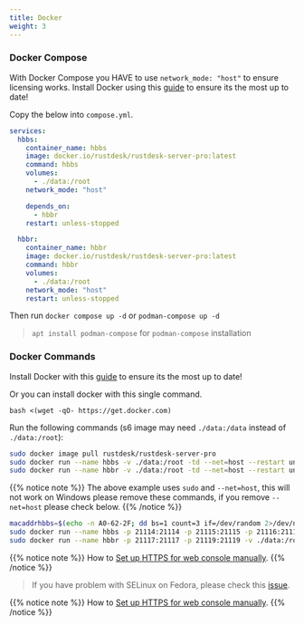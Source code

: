 ```yaml
---
title: Docker
weight: 3
---
```


### Docker Compose

With Docker Compose you HAVE to use `network_mode: "host"` to ensure licensing works. Install Docker using this [guide](https://docs.docker.com/engine/install) to ensure its the most up to date!

Copy the below into `compose.yml`.

```yaml
services:
  hbbs:
    container_name: hbbs
    image: docker.io/rustdesk/rustdesk-server-pro:latest
    command: hbbs
    volumes:
      - ./data:/root
    network_mode: "host"

    depends_on:
      - hbbr
    restart: unless-stopped

  hbbr:
    container_name: hbbr
    image: docker.io/rustdesk/rustdesk-server-pro:latest
    command: hbbr
    volumes:
      - ./data:/root
    network_mode: "host"
    restart: unless-stopped
```

Then run `docker compose up -d` or `podman-compose up -d`

> `apt install podman-compose` for `podman-compose` installation

### Docker Commands

Install Docker with this [guide](https://docs.docker.com/engine/install) to ensure its the most up to date!

Or you can install docker with this single command.

```
bash <(wget -qO- https://get.docker.com)
```

Run the following commands (s6 image may need `./data:/data` instead of `./data:/root`):

```sh
sudo docker image pull rustdesk/rustdesk-server-pro
sudo docker run --name hbbs -v ./data:/root -td --net=host --restart unless-stopped docker.io/rustdesk/rustdesk-server-pro hbbs
sudo docker run --name hbbr -v ./data:/root -td --net=host --restart unless-stopped docker.io/rustdesk/rustdesk-server-pro hbbr
```

{{% notice note %}}
The above example uses `sudo` and `--net=host`, this will not work on Windows please remove these commands, if you remove `--net=host` please check below.
{{% /notice %}}

```sh
macaddrhbbs=$(echo -n A0-62-2F; dd bs=1 count=3 if=/dev/random 2>/dev/null |hexdump -v -e '/1 "-%02X"')
sudo docker run --name hbbs -p 21114:21114 -p 21115:21115 -p 21116:21116 -p 21116:21116/udp -p 21118:21118 -v ./data:/root -td --mac-address="$macaddrhbbs" --restart unless-stopped docker.io/rustdesk/rustdesk-server-pro hbbs
sudo docker run --name hbbr -p 21117:21117 -p 21119:21119 -v ./data:/root -td --restart unless-stopped docker.io/rustdesk/rustdesk-server-pro hbbr
```

{{% notice note %}}
How to [Set up HTTPS for web console manually](https://rustdesk.com/docs/en/self-host/rustdesk-server-pro/faq/#set-up-https-for-web-console-manually).
{{% /notice %}}


> If you have problem with SELinux on Fedora, please check this [issue](https://github.com/rustdesk/rustdesk-server/issues/230).

{{% notice note %}}
How to [Set up HTTPS for web console manually](https://rustdesk.com/docs/en/self-host/rustdesk-server-pro/faq/#set-up-https-for-web-console-manually).
{{% /notice %}}
